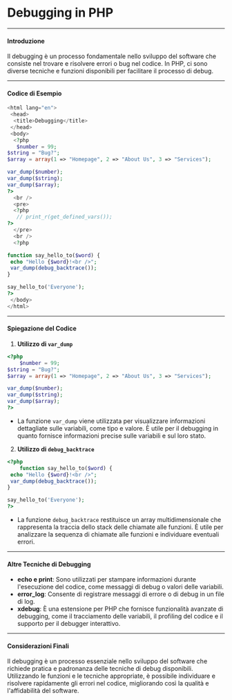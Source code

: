 # Debugging in PHP

---

#### Introduzione

Il debugging è un processo fondamentale nello sviluppo del software che consiste nel trovare e risolvere errori o bug nel codice. In PHP, ci sono diverse tecniche e funzioni disponibili per facilitare il processo di debug.

---

#### Codice di Esempio

```php
<html lang="en">
 <head>
  <title>Debugging</title>
 </head>
 <body>
  <?php
   $number = 99;
$string = "Bug?";
$array = array(1 => "Homepage", 2 => "About Us", 3 => "Services");

var_dump($number);
var_dump($string);
var_dump($array);
?>
  <br />
  <pre>
  <?php
   // print_r(get_defined_vars());
?>
  </pre>
  <br />
  <?php

function say_hello_to($word) {
 echo "Hello {$word}!<br />";
 var_dump(debug_backtrace());
}

say_hello_to('Everyone');
?>
 </body>
</html>
```

---

#### Spiegazione del Codice

1. **Utilizzo di `var_dump`**

```php
<?php
    $number = 99;
$string = "Bug?";
$array = array(1 => "Homepage", 2 => "About Us", 3 => "Services");

var_dump($number);
var_dump($string);
var_dump($array);
?>
```

- La funzione `var_dump` viene utilizzata per visualizzare informazioni dettagliate sulle variabili, come tipo e valore. È utile per il debugging in quanto fornisce informazioni precise sulle variabili e sul loro stato.

2. **Utilizzo di `debug_backtrace`**

```php
<?php
    function say_hello_to($word) {
 echo "Hello {$word}!<br />";
 var_dump(debug_backtrace());
}

say_hello_to('Everyone');
?>
```

- La funzione `debug_backtrace` restituisce un array multidimensionale che rappresenta la traccia dello stack delle chiamate alle funzioni. È utile per analizzare la sequenza di chiamate alle funzioni e individuare eventuali errori.

---

#### Altre Tecniche di Debugging

- **echo e print**: Sono utilizzati per stampare informazioni durante l'esecuzione del codice, come messaggi di debug o valori delle variabili.
- **error_log**: Consente di registrare messaggi di errore o di debug in un file di log.
- **xdebug**: È una estensione per PHP che fornisce funzionalità avanzate di debugging, come il tracciamento delle variabili, il profiling del codice e il supporto per il debugger interattivo.

---

#### Considerazioni Finali

Il debugging è un processo essenziale nello sviluppo del software che richiede pratica e padronanza delle tecniche di debug disponibili. Utilizzando le funzioni e le tecniche appropriate, è possibile individuare e risolvere rapidamente gli errori nel codice, migliorando così la qualità e l'affidabilità del software.
